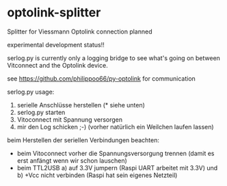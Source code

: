 # optolink-splitter
Splitter for Viessmann Optolink connection planned

experimental development status!!

serlog.py is currently only a logging bridge to see what's going on between Vitconnect and the Optolink device.

see https://github.com/philippoo66/py-optolink for communication


serlog.py usage:
1.    serielle Anschlüsse herstellen (* siehe unten)
2.    serlog.py starten
3.    Vitoconnect mit Spannung versorgen
4.    mir den Log schicken ;-) (vorher natürlich ein Weilchen laufen lassen)

beim Herstellen der seriellen Verbindungen beachten:
- beim Vitoconnect vorher die Spannungsversorgung trennen (damit es erst anfängt wenn wir schon lauschen)
- beim TTL2USB
  a) auf 3.3V jumpern (Raspi UART arbeitet mit 3.3V) und 
  b) +Vcc nicht verbinden (Raspi hat sein eigenes Netzteil)

